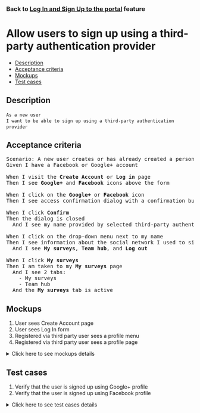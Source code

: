 ### Back to [Log In and Sign Up to the portal](../../) feature

# Allow users to sign up using a third-party authentication provider

- [Description](#description)
- [Acceptance criteria](#acceptance-criteria)
- [Mockups](#mockups)
- [Test cases](#test-cases)

## Description

    As a new user
    I want to be able to sign up using a third-party authentication provider

## Acceptance criteria

<pre>
Scenario: A new user creates or has already created a personal account on Facebook or Google+
Given I have a Facebook or Google+ account

When I visit the <b>Create Account</b> or <b>Log in</b> page
Then I see <b>Google+</b> and <b>Facebook</b> icons above the form

When I click on the <b>Google+</b> or <b>Facebook</b> icon
Then I see access confirmation dialog with a confirmation button

When I click <b>Confirm</b>
Then the dialog is closed
  And I see my name provided by selected third-party authentication provider instead of <b>Log in</b> and <b>Log out</b> buttons in the drop-down menu next to my name

When I click on the drop-down menu next to my name
Then I see information about the social network I used to sign up
  And I see <b>My surveys</b>, <b>Team hub</b>, and <b>Log out</b>

When I click <b>My surveys</b>
Then I am taken to my <b>My surveys</b> page
  And I see 2 tabs:
    - My surveys
    - Team hub
  And the <b>My surveys</b> tab is active
</pre>

## Mockups

1. User sees Create Account page
2. User sees Log In form
3. Registered via third party user sees a profile menu
4. Registered via third party user sees a profile page

<details>
  <summary>Click here to see mockups details</summary>

**1. User sees Create Account page:**

![User sees Create Account page](/products/sport_news_portal/web_application_features/log_in_and_sign_up/images/sing_up_empty_form.png)

**2. User sees Log In form:**

![User sees Log In form](/products/sport_news_portal/web_application_features/log_in_and_sign_up/images/log_in_empty_form.png)

**3. Registered via third party user sees a profile menu:**

![Registered via third party user sees a profile menu](/products/sport_news_portal/web_application_features/log_in_and_sign_up/images/user_profile_menu_for_third_party.png)

**4. Registered via third party user sees a profile page:**

![Registered via third party user sees a profile page](/products/sport_news_portal/web_application_features/log_in_and_sign_up/images/user_profile_third_party_login.png)

</details>

## Test cases

1. Verify that the user is signed up using Google+ profile
2. Verify that the user is signed up using Facebook profile

<details>
  <summary>Click here to see test cases details</summary>

### **#1. Verify that the user is signed up using Google+ profile**

|Preconditions|Steps|Expected result
------|-------|----------
|- Go to Sport News home page</br>- Not logged in to the account</br>- Google+ profile is created|1) Click **Log in**</br>2) Click on **Google+** icon above sign up form</br>3) On the confirmation dialog box, click **Confirm**|3) The dialog box is closed and I see my name provided by Google+ profile|

### **#2. Verify that the user is signed up using Facebook profile**

|Preconditions|Steps|Expected result
------|-------|----------
|- Go to Sport News home page</br>- Not logged in to the account</br>- Facebook profile is created|1) Click **Log in**</br>2) Click on **Facebook** icon above sign up form</br>3) On the confirmation dialog box, click **Confirm**|3) The dialog box is closed and I see my name provided by Facebook profile|

</details>
